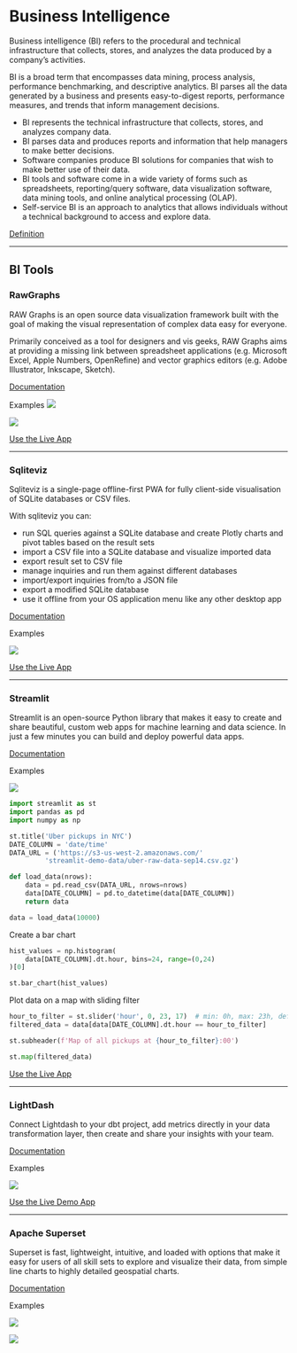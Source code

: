 # Business Intelligence

Business intelligence (BI) refers to the procedural and technical infrastructure that collects, stores, and analyzes the data produced by a company’s activities.

BI is a broad term that encompasses data mining, process analysis, performance benchmarking, and descriptive analytics. BI parses all the data generated by a business and presents easy-to-digest reports, performance measures, and trends that inform management decisions.


- BI represents the technical infrastructure that collects, stores, and analyzes company data.
- BI parses data and produces reports and information that help managers to make better decisions.
- Software companies produce BI solutions for companies that wish to make better use of their data.
- BI tools and software come in a wide variety of forms such as spreadsheets, reporting/query software, data visualization software, data mining tools, and online analytical processing (OLAP).
- Self-service BI is an approach to analytics that allows individuals without a technical background to access and explore data.

[Definition](https://www.investopedia.com/terms/b/business-intelligence-bi.asp)

---
## BI Tools

### RawGraphs 
RAW Graphs is an open source data visualization framework built with the goal of making the visual representation of complex data easy for everyone.

Primarily conceived as a tool for designers and vis geeks, RAW Graphs aims at providing a missing link between spreadsheet applications (e.g. Microsoft Excel, Apple Numbers, OpenRefine) and vector graphics editors (e.g. Adobe Illustrator, Inkscape, Sketch).

[Documentation](https://github.com/rawgraphs/rawgraphs-app#readme)

Examples
![](https://rawgraphs.io/static/d637d27d1fee086fe970b13daefed69e/gallery-images-1.png)

![](https://rawgraphs.io/static/ef5b1238628ac86ae22a5a5bd4a94c11/1032631-la-dynastie-saoudienne-infographie-big-1.png)

[Use the Live App](https://app.rawgraphs.io/)

---

### Sqliteviz 
Sqliteviz is a single-page offline-first PWA for fully client-side visualisation of SQLite databases or CSV files.

With sqliteviz you can:
- run SQL queries against a SQLite database and create Plotly charts and pivot tables based on the result sets
- import a CSV file into a SQLite database and visualize imported data
- export result set to CSV file
- manage inquiries and run them against different databases
- import/export inquiries from/to a JSON file
- export a modified SQLite database
- use it offline from your OS application menu like any other desktop app

[Documentation](https://github.com/rawgraphs/rawgraphs-app#readme)

Examples

![](https://github.com/lana-k/sqliteviz/blob/master/src/assets/images/Screenshot_editor.png?raw=true)

[Use the Live App](https://lana-k.github.io/sqliteviz/#/)

--- 

### Streamlit 
Streamlit is an open-source Python library that makes it easy to create and share beautiful, custom web apps for machine learning and data science. In just a few minutes you can build and deploy powerful data apps.

[Documentation](https://docs.streamlit.io/)

Examples

![](https://streamlit.io/images/uploads/gallery/apps/nyc-uber-ridesharing-data.png)

```python
import streamlit as st
import pandas as pd
import numpy as np

st.title('Uber pickups in NYC')
DATE_COLUMN = 'date/time'
DATA_URL = ('https://s3-us-west-2.amazonaws.com/'
         'streamlit-demo-data/uber-raw-data-sep14.csv.gz')

def load_data(nrows):
    data = pd.read_csv(DATA_URL, nrows=nrows)
    data[DATE_COLUMN] = pd.to_datetime(data[DATE_COLUMN])
    return data

data = load_data(10000)
```
Create a bar chart
```python
hist_values = np.histogram(
    data[DATE_COLUMN].dt.hour, bins=24, range=(0,24)
)[0]

st.bar_chart(hist_values)
```
Plot data on a map with sliding filter
```python
hour_to_filter = st.slider('hour', 0, 23, 17)  # min: 0h, max: 23h, default: 17h
filtered_data = data[data[DATE_COLUMN].dt.hour == hour_to_filter]

st.subheader(f'Map of all pickups at {hour_to_filter}:00')

st.map(filtered_data)
```

[Use the Live App](https://lana-k.github.io/sqliteviz/#/)

---

### LightDash 
Connect Lightdash to your dbt project, add metrics directly in your data transformation layer, then create and share your insights with your team.


[Documentation](https://docs.lightdash.com/)

Examples

![](https://raw.githubusercontent.com/lightdash/lightdash/main/static/screenshots/lightdashpreview.gif)

[Use the Live Demo App](https://demo.lightdash.com/login)


---

### Apache Superset 
Superset is fast, lightweight, intuitive, and loaded with options that make it easy for users of all skill sets to explore and visualize their data, from simple line charts to highly detailed geospatial charts.

[Documentation](https://superset.apache.org/docs/intro)

Examples

![](https://superset.apache.org/static/7fbdf913f3d6910fca780e9e5d0e0e7a/01620/worldbank_dashboard.png)

![](https://superset.apache.org/static/0b7531df457162c5d804a3b7e6517014/c8bc7/sqllab.png)


